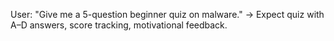 User: "Give me a 5-question beginner quiz on malware." → Expect quiz with A–D answers, score tracking, motivational feedback.
